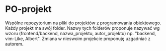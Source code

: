 # PO-projekt
Wspólne repozytorium na pliki do projektów z programowania obiektowego.
Każdy projekt ma swój folder. Nazwy tych folderów proponuje nazywać wg wzoru (frontend/backend, nazwa_projektu, autor_projektu) np. "backend, vim-Like, Albert".
Zmiana w nieswoim projekcie proponuję uzgadniać z autorem.
